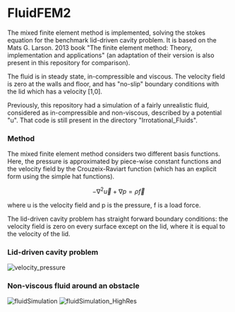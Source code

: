 # FluidFEM2

The mixed finite element method is implemented, solving the stokes equation for the benchmark lid-driven cavity problem. It is based on the Mats G. Larson. 2013 book "The finite element method: Theory, implementation and applications" (an adaptation of their version is also present in this repository for comparison).

The fluid is in steady state, in-compressible and viscous. The velocity field is zero at the walls and floor, and has "no-slip" boundary conditions with the lid which has a velocity [1,0].

Previously, this repository had a simulation of a fairly unrealistic fluid, considered as in-compressible and non-viscous, described by a potential "u". That code is still present in the directory "Irrotational_Fluids".


### Method
The mixed finite element method considers two different basis functions. Here, the pressure is approximated by piece-wise constant functions and the velocity field by the Crouzeix-Raviart function (which has an explicit form using the simple hat functions).

$$
-\nabla^2 \vec{u} + \nabla p = \rho \vec{f}
$$

where u is the velocity field and p is the pressure, f is a load force.

The lid-driven cavity problem has straight forward boundary conditions: the velocity field is zero on every surface except on the lid, where it is equal to the velocity of the lid.

### Lid-driven cavity problem
 
![velocity_pressure](https://github.com/user-attachments/assets/9488b18e-b8a2-4298-8e7d-f83da717a468)


### Non-viscous fluid around an obstacle
![fluidSimulation](https://github.com/user-attachments/assets/e75a66ef-492f-4b65-ae30-fccdb74b837b)
![fluidSimulation_HighRes](https://github.com/user-attachments/assets/6913bd90-fa99-452c-a9ec-2e176a1b85b7)
